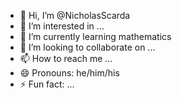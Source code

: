 - 👋 Hi, I’m @NicholasScarda
- 👀 I’m interested in ...
- 🌱 I’m currently learning mathematics
- 💞️ I’m looking to collaborate on ...
- 📫 How to reach me ...
- 😄 Pronouns: he/him/his
- ⚡ Fun fact: ...

<!---
NicholasScarda/NicholasScarda is a ✨ special ✨ repository because its `README.md` (this file) appears on your GitHub profile.
You can click the Preview link to take a look at your changes.
--->

